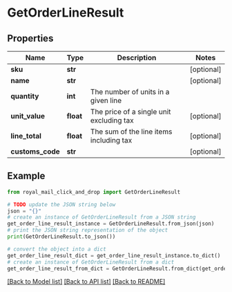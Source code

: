 # GetOrderLineResult


## Properties

Name | Type | Description | Notes
------------ | ------------- | ------------- | -------------
**sku** | **str** |  | [optional] 
**name** | **str** |  | [optional] 
**quantity** | **int** | The number of units in a given line | 
**unit_value** | **float** | The price of a single unit excluding tax | [optional] 
**line_total** | **float** | The sum of the line items including tax | [optional] 
**customs_code** | **str** |  | [optional] 

## Example

```python
from royal_mail_click_and_drop import GetOrderLineResult

# TODO update the JSON string below
json = "{}"
# create an instance of GetOrderLineResult from a JSON string
get_order_line_result_instance = GetOrderLineResult.from_json(json)
# print the JSON string representation of the object
print(GetOrderLineResult.to_json())

# convert the object into a dict
get_order_line_result_dict = get_order_line_result_instance.to_dict()
# create an instance of GetOrderLineResult from a dict
get_order_line_result_from_dict = GetOrderLineResult.from_dict(get_order_line_result_dict)
```
[[Back to Model list]](../README_AUTO.md#documentation-for-models) [[Back to API list]](../README_AUTO.md#documentation-for-api-endpoints) [[Back to README]](../README_AUTO.md)


